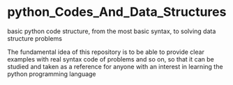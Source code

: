# python_Codes_And_Data_Structures
basic python code structure, from the most basic syntax, to solving data structure problems


The fundamental idea of ​​this repository is to be able to provide clear examples with real syntax code of problems and so on, so that it can be studied and taken as a reference for anyone with an interest in learning the python programming language
